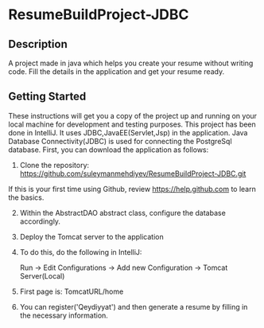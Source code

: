 # ResumeBuildProject-JDBC
## Description
A project made in java which helps you create your resume without writing code. Fill the details in the application and get your resume ready.
## Getting Started
These instructions will get you a copy of the project up and running on your local machine for development and testing purposes. This project has been done in IntelliJ. It uses JDBC,JavaEE(Servlet,Jsp)  in the application. Java Database Connectivity(JDBC) is used for connecting the PostgreSql database.
First, you can download the application as follows:

1) Clone the repository: https://github.com/suleymanmehdiyev/ResumeBuildProject-JDBC.git

If this is your first time using Github, review https://help.github.com to learn the basics.

2) Within the AbstractDAO abstract class, configure the database accordingly.
3) Deploy the Tomcat server to the application
4) To do this, do the following in IntelliJ: 
    
    Run -> Edit Configurations -> Add new Configuration -> Tomcat Server(Local)
5) First page is: TomcatURL/home
6) You can register('Qeydiyyat') and then generate a resume by filling in the necessary information.